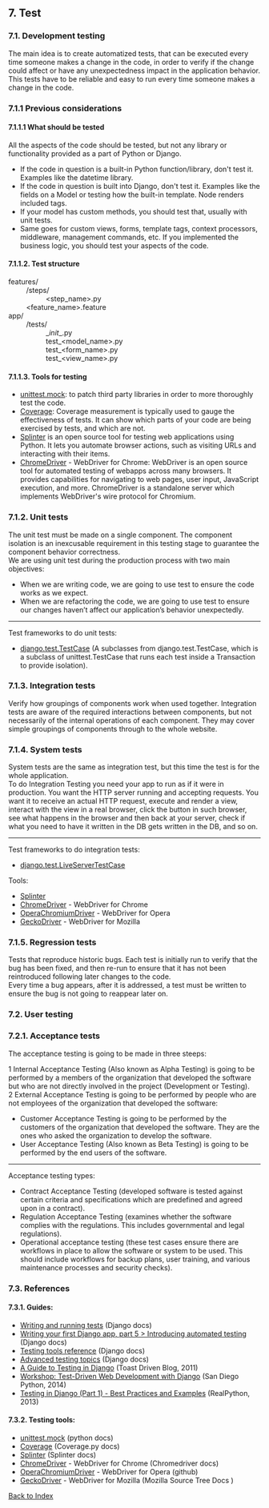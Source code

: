 ## 7. Test

### 7.1. Development testing
The main idea is to create automatized tests, that can be executed every time someone makes a change in the code, in order to verify if the change could affect or have any unexpectedness impact in the application behavior. This tests have to be reliable and easy to run every time someone makes a change in the code.


### 7.1.1 Previous considerations

#### 7.1.1.1 What should be tested
All the aspects of the code should be tested, but not any library or functionality provided as a part of Python or Django.
+ If the code in question is a built-in Python function/library, don't test it. Examples like the datetime library.
+ If the code in question is built into Django, don't test it. Examples like the fields on a Model or testing how the built-in template. Node renders included tags.
+ If your model has custom methods, you should test that, usually with unit tests.
+ Same goes for custom views, forms, template tags, context processors, middleware, management commands, etc. If you implemented the business logic, you should test your aspects of the code.

#### 7.1.1.2.  Test structure
features/  
&nbsp;&nbsp;&nbsp;&nbsp;
&nbsp;&nbsp;&nbsp;&nbsp;/steps/  
&nbsp;&nbsp;&nbsp;&nbsp;
&nbsp;&nbsp;&nbsp;&nbsp;
&nbsp;&nbsp;&nbsp;&nbsp;
&nbsp;&nbsp;&nbsp;&nbsp;<step_name>.py  
&nbsp;&nbsp;&nbsp;&nbsp;
&nbsp;&nbsp;&nbsp;&nbsp;<feature_name>.feature    
app/  
&nbsp;&nbsp;&nbsp;&nbsp;
&nbsp;&nbsp;&nbsp;&nbsp;/tests/  
&nbsp;&nbsp;&nbsp;&nbsp;
&nbsp;&nbsp;&nbsp;&nbsp;
&nbsp;&nbsp;&nbsp;&nbsp;
&nbsp;&nbsp;&nbsp;&nbsp;\__init__.py   
&nbsp;&nbsp;&nbsp;&nbsp;
&nbsp;&nbsp;&nbsp;&nbsp;
&nbsp;&nbsp;&nbsp;&nbsp;
&nbsp;&nbsp;&nbsp;&nbsp;test_<model_name>.py    
&nbsp;&nbsp;&nbsp;&nbsp;
&nbsp;&nbsp;&nbsp;&nbsp;
&nbsp;&nbsp;&nbsp;&nbsp;
&nbsp;&nbsp;&nbsp;&nbsp;test_<form_name>.py   
&nbsp;&nbsp;&nbsp;&nbsp;
&nbsp;&nbsp;&nbsp;&nbsp;
&nbsp;&nbsp;&nbsp;&nbsp;
&nbsp;&nbsp;&nbsp;&nbsp;test_<view_name>.py  


#### 7.1.1.3.  Tools for testing

+ [unittest.mock](https://docs.python.org/3.5/library/unittest.mock-examples.html): to patch third party libraries in order to more thoroughly test the code.
+ [Coverage](https://coverage.readthedocs.io/en/latest/): Coverage measurement is typically used to gauge the effectiveness of tests. It can show which parts of your code are being exercised by tests, and which are not.
+ [Splinter](https://splinter.readthedocs.io/en/latest/) is an open source tool for testing web applications using Python. It lets you automate browser actions, such as visiting URLs and interacting with their items.
+ [ChromeDriver](http://chromedriver.chromium.org/) - WebDriver for Chrome: WebDriver is an open source tool for automated testing of webapps across many browsers. It provides capabilities for navigating to web pages, user input, JavaScript execution, and more.  ChromeDriver is a standalone server which implements WebDriver's wire protocol for Chromium.


###  7.1.2. Unit tests

The unit test must be made on a single component. The component isolation is an inexcusable requirement in this testing stage to guarantee the component behavior correctness.  
We are using unit test during the production process with two main objectives:   
+ When we are writing code, we are going to use test to ensure the code works as we expect.
+ When we are refactoring the code, we are going to use test to ensure our changes haven’t affect our application’s behavior unexpectedly.

---

Test frameworks to do unit tests:  
+ [django.test.TestCase](https://docs.djangoproject.com/en/2.1/topics/testing/) (A subclasses from django.test.TestCase, which is a subclass of unittest.TestCase that runs each test inside a Transaction to provide isolation).


### 7.1.3. Integration tests
Verify how groupings of components work when used together. Integration tests are aware of the required interactions between components, but not necessarily of the internal operations of each component. They may cover simple groupings of components through to the whole website.


### 7.1.4. System tests
System tests are the same as integration test, but this time the test is for the whole application.  
To do Integration Testing you need your app to run as if it were in production. You want the HTTP server running and accepting requests. You want it to receive an actual HTTP request, execute and render a view, interact with the view in a real browser, click the button in such browser, see what happens in the browser and then back at your server, check if what you need to have it written in the DB gets written in the DB, and so on.

---

Test frameworks to do integration tests:
+ [django.test.LiveServerTestCase](https://docs.djangoproject.com/en/1.9/topics/testing/tools/#liveservertestcase)

Tools:
+ [Splinter](https://splinter.readthedocs.io/en/latest/)
+ [ChromeDriver](http://chromedriver.chromium.org/) - WebDriver for Chrome
+ [OperaChromiumDriver](https://github.com/operasoftware/operachromiumdriver/releases) - WebDriver for Opera
+ [GeckoDriver](https://firefox-source-docs.mozilla.org/testing/geckodriver/) - WebDriver for Mozilla


### 7.1.5. Regression tests
Tests that reproduce historic bugs. Each test is initially run to verify that the bug has been fixed, and then re-run to ensure that it has not been reintroduced following later changes to the code.  
Every time a bug appears, after it is addressed, a test must be written to ensure the bug is not going to reappear later on.


### 7.2. User testing

### 7.2.1. Acceptance tests

The acceptance testing is going to be made in three steeps:

1 Internal Acceptance Testing (Also known as Alpha Testing) is going to be performed by a members of the organization that developed the software but who are not directly involved in the project (Development or Testing).  
2 External Acceptance Testing is going to be performed by people who are not employees of the organization that developed the software:  
+ Customer Acceptance Testing is going to be performed by the customers of the organization that developed the software. They are the ones who asked the organization to develop the software.
+ User Acceptance Testing (Also known as Beta Testing) is going to be performed by the end users of the software.

---

Acceptance testing types:  
+ Contract Acceptance Testing (developed software is tested against certain criteria and specifications which are predefined and agreed upon in a contract).
+ Regulation Acceptance Testing (examines whether the software complies with the regulations. This includes governmental and legal regulations).
+ Operational acceptance testing (these test cases ensure there are workflows in place to allow the software or system to be used.
This should include workflows for backup plans, user training, and various maintenance processes and security checks).


### 7.3. References

#### 7.3.1. Guides:
+ [Writing and running tests](https://docs.djangoproject.com/en/1.10/topics/testing/overview/) (Django docs)
+ [Writing your first Django app, part 5 > Introducing automated testing](https://docs.djangoproject.com/en/1.10/intro/tutorial05/) (Django docs)
+ [Testing tools reference](https://docs.djangoproject.com/en/1.10/topics/testing/tools/) (Django docs)
+ [Advanced testing topics](https://docs.djangoproject.com/en/1.10/topics/testing/advanced/) (Django docs)
+ [A Guide to Testing in Django](http://toastdriven.com/blog/2011/apr/10/guide-to-testing-in-django/) (Toast Driven Blog, 2011)
+ [Workshop: Test-Driven Web Development with Django](https://test-driven-django-development.readthedocs.io/en/latest/index.html) (San Diego Python, 2014)
+ [Testing in Django (Part 1) - Best Practices and Examples](https://realpython.com/testing-in-django-part-1-best-practices-and-examples/) (RealPython, 2013)

#### 7.3.2. Testing tools:
+ [unittest.mock](https://docs.python.org/3.5/library/unittest.mock-examples.html) (python docs)
+ [Coverage](https://coverage.readthedocs.io/en/latest/) (Coverage.py docs)
+ [Splinter](https://splinter.readthedocs.io/en/latest/) (Splinter docs)
+ [ChromeDriver](http://chromedriver.chromium.org/) - WebDriver for Chrome (Chromedriver docs)
+ [OperaChromiumDriver](https://github.com/operasoftware/operachromiumdriver/releases) - WebDriver for Opera (github)
+ [GeckoDriver](https://firefox-source-docs.mozilla.org/testing/geckodriver/) - WebDriver for Mozilla (Mozilla Source Tree Docs )


[Back to Index](./index.md)
